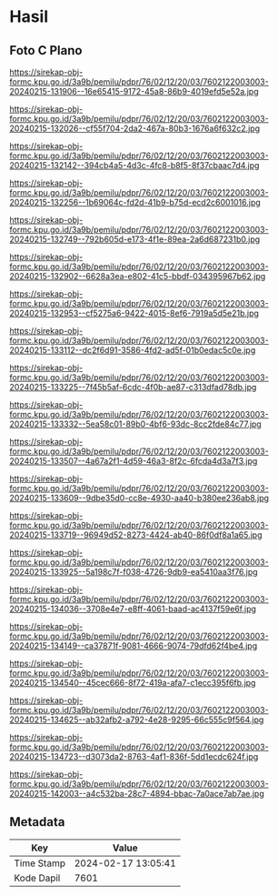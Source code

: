 # Hasil

## Foto C Plano

https://sirekap-obj-formc.kpu.go.id/3a9b/pemilu/pdpr/76/02/12/20/03/7602122003003-20240215-131906--16e65415-9172-45a8-86b9-4019efd5e52a.jpg

https://sirekap-obj-formc.kpu.go.id/3a9b/pemilu/pdpr/76/02/12/20/03/7602122003003-20240215-132026--cf55f704-2da2-467a-80b3-1676a6f632c2.jpg

https://sirekap-obj-formc.kpu.go.id/3a9b/pemilu/pdpr/76/02/12/20/03/7602122003003-20240215-132142--394cb4a5-4d3c-4fc8-b8f5-8f37cbaac7d4.jpg

https://sirekap-obj-formc.kpu.go.id/3a9b/pemilu/pdpr/76/02/12/20/03/7602122003003-20240215-132256--1b69064c-fd2d-41b9-b75d-ecd2c6001016.jpg

https://sirekap-obj-formc.kpu.go.id/3a9b/pemilu/pdpr/76/02/12/20/03/7602122003003-20240215-132749--792b605d-e173-4f1e-89ea-2a6d687231b0.jpg

https://sirekap-obj-formc.kpu.go.id/3a9b/pemilu/pdpr/76/02/12/20/03/7602122003003-20240215-132902--6628a3ea-e802-41c5-bbdf-034395967b62.jpg

https://sirekap-obj-formc.kpu.go.id/3a9b/pemilu/pdpr/76/02/12/20/03/7602122003003-20240215-132953--cf5275a6-9422-4015-8ef6-7919a5d5e21b.jpg

https://sirekap-obj-formc.kpu.go.id/3a9b/pemilu/pdpr/76/02/12/20/03/7602122003003-20240215-133112--dc2f6d91-3586-4fd2-ad5f-01b0edac5c0e.jpg

https://sirekap-obj-formc.kpu.go.id/3a9b/pemilu/pdpr/76/02/12/20/03/7602122003003-20240215-133225--7f45b5af-6cdc-4f0b-ae87-c313dfad78db.jpg

https://sirekap-obj-formc.kpu.go.id/3a9b/pemilu/pdpr/76/02/12/20/03/7602122003003-20240215-133332--5ea58c01-89b0-4bf6-93dc-8cc2fde84c77.jpg

https://sirekap-obj-formc.kpu.go.id/3a9b/pemilu/pdpr/76/02/12/20/03/7602122003003-20240215-133507--4a67a2f1-4d59-46a3-8f2c-6fcda4d3a7f3.jpg

https://sirekap-obj-formc.kpu.go.id/3a9b/pemilu/pdpr/76/02/12/20/03/7602122003003-20240215-133609--9dbe35d0-cc8e-4930-aa40-b380ee236ab8.jpg

https://sirekap-obj-formc.kpu.go.id/3a9b/pemilu/pdpr/76/02/12/20/03/7602122003003-20240215-133719--96949d52-8273-4424-ab40-86f0df8a1a65.jpg

https://sirekap-obj-formc.kpu.go.id/3a9b/pemilu/pdpr/76/02/12/20/03/7602122003003-20240215-133925--5a198c7f-f038-4726-9db9-ea5410aa3f76.jpg

https://sirekap-obj-formc.kpu.go.id/3a9b/pemilu/pdpr/76/02/12/20/03/7602122003003-20240215-134036--3708e4e7-e8ff-4061-baad-ac4137f59e6f.jpg

https://sirekap-obj-formc.kpu.go.id/3a9b/pemilu/pdpr/76/02/12/20/03/7602122003003-20240215-134149--ca37871f-9081-4666-9074-79dfd62f4be4.jpg

https://sirekap-obj-formc.kpu.go.id/3a9b/pemilu/pdpr/76/02/12/20/03/7602122003003-20240215-134540--45cec666-8f72-419a-afa7-c1ecc395f6fb.jpg

https://sirekap-obj-formc.kpu.go.id/3a9b/pemilu/pdpr/76/02/12/20/03/7602122003003-20240215-134625--ab32afb2-a792-4e28-9295-66c555c9f564.jpg

https://sirekap-obj-formc.kpu.go.id/3a9b/pemilu/pdpr/76/02/12/20/03/7602122003003-20240215-134723--d3073da2-8763-4af1-836f-5dd1ecdc624f.jpg

https://sirekap-obj-formc.kpu.go.id/3a9b/pemilu/pdpr/76/02/12/20/03/7602122003003-20240215-142003--a4c532ba-28c7-4894-bbac-7a0ace7ab7ae.jpg


## Metadata

| Key        | Value               |
| ---------- | ------------------- |
| Time Stamp | 2024-02-17 13:05:41 |
| Kode Dapil | 7601                |



